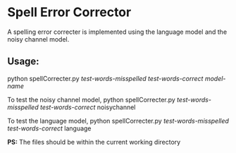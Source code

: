 # Spell Error Corrector

A spelling error correcter is implemented using the language model and the noisy channel model.

## Usage: 

python	spellCorrecter.py	*test-words-misspelled*	*test-words-correct*	*model-name*

To test the noisy channel model,
python	spellCorrecter.py	*test-words-misspelled*	*test-words-correct*	noisychannel

To test the language model,
python	spellCorrecter.py	*test-words-misspelled*	*test-words-correct*	language

**PS:** The files should be within the current working directory 
